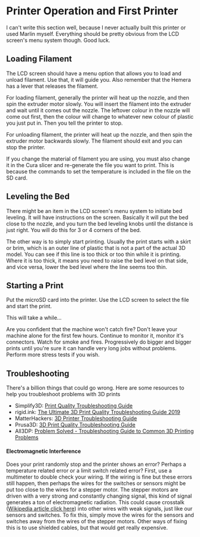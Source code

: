 # Printer Operation and First Printer

I can't write this section well, because I never actually built this printer or used Marlin myself. Everything should be pretty obvious from the LCD screen's menu system though. Good luck.

## Loading Filament

The LCD screen should have a menu option that allows you to load and unload filament. Use that, it will guide you. Also remember that the Hemera has a lever that releases the filament.

For loading filament, generally the printer will heat up the nozzle, and then spin the extruder motor slowly. You will insert the filament into the extruder and wait until it comes out the nozzle. The leftover colour in the nozzle will come out first, then the colour will change to whatever new colour of plastic you just put in. Then you tell the printer to stop.

For unloading filament, the printer will heat up the nozzle, and then spin the extruder motor backwards slowly. The filament should exit and you can stop the printer.

If you change the material of filament you are using, you must also change it in the Cura slicer and re-generate the file you want to print. This is because the commands to set the temperature is included in the file on the SD card.

## Leveling the Bed

There might be an item in the LCD screen's menu system to initiate bed leveling. It will have instructions on the screen. Basically it will put the bed close to the nozzle, and you turn the bed leveling knobs until the distance is just right. You will do this for 3 or 4 corners of the bed.

The other way is to simply start printing. Usually the print starts with a skirt or brim, which is an outer line of plastic that is not a part of the actual 3D model. You can see if this line is too thick or too thin while it is printing. Where it is too thick, it means you need to raise the bed level on that side, and vice versa, lower the bed level where the line seems too thin.

## Starting a Print

Put the microSD card into the printer. Use the LCD screen to select the file and start the print.

This will take a while...

Are you confident that the machine won't catch fire? Don't leave your machine alone for the first few hours. Continue to monitor it, monitor it's connectors. Watch for smoke and fires. Progressively do bigger and bigger prints until you're sure it can handle very long jobs without problems. Perform more stress tests if you wish.

## Troubleshooting

There's a billion things that could go wrong. Here are some resources to help you troubleshoot problems with 3D prints

 * Simplify3D: [Print Quality Troubleshooting Guide](https://www.simplify3d.com/support/print-quality-troubleshooting/)
 * rigid.ink: [The Ultimate 3D Print Quality Troubleshooting Guide 2019](https://rigid.ink/pages/ultimate-troubleshooting-guide)
 * MatterHackers: [3D Printer Troubleshooting Guide](https://www.matterhackers.com/articles/3d-printer-troubleshooting-guide)
 * Prusa3D: [3D Print Quality Troubleshooting Guide](https://www.prusa3d.com/print-quality-troubleshooting/)
 * All3DP: [Problem Solved - Troubleshooting Guide to Common 3D Printing Problems](https://all3dp.com/1/common-3d-printing-problems-troubleshooting-3d-printer-issues/)

#### Electromagnetic Interference

Does your print randomly stop and the printer shows an error? Perhaps a temperature related error or a limit switch related error? First, use a multimeter to double check your wiring. If the wiring is fine but these errors still happen, then perhaps the wires for the switches or sensors might be put too close to the wires for a stepper motor. The stepper motors are driven with a very strong and constantly changing signal, this kind of signal generates a ton of electromagnetic radiation. This could cause crosstalk ([Wikipedia article click here](https://en.wikipedia.org/wiki/Crosstalk)) into other wires with weak signals, just like our sensors and switches. To fix this, simply move the wires for the sensors and switches away from the wires of the stepper motors. Other ways of fixing this is to use shielded cables, but that would get really expensive.
